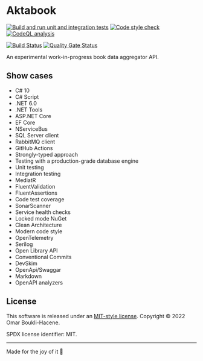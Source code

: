 # Aktabook

[![Build and run unit and integration tests](https://github.com/oboukli/aktabook/actions/workflows/build-and-test.yml/badge.svg)](https://github.com/oboukli/aktabook/actions/workflows/build-and-test.yml)
[![Code style check](https://github.com/oboukli/aktabook/actions/workflows/code-style-check.yml/badge.svg)](https://github.com/oboukli/aktabook/actions/workflows/code-style-check.yml)
[![CodeQL analysis](https://github.com/oboukli/aktabook/actions/workflows/codeql-analysis.yml/badge.svg)](https://github.com/oboukli/aktabook/actions/workflows/codeql-analysis.yml)

[![Build Status](https://dev.azure.com/omarboukli/Aktabook/_apis/build/status/oboukli.aktabook?branchName=main)](https://dev.azure.com/omarboukli/Aktabook/_build/latest?definitionId=4&branchName=main)
[![Quality Gate Status](https://sonarcloud.io/api/project_badges/measure?project=oboukli_aktabook&metric=alert_status)](https://sonarcloud.io/summary/new_code?id=oboukli_aktabook)

An experimental work-in-progress book data aggregator API.

## Show cases

- C# 10
- C# Script
- .NET 6.0
- .NET Tools
- ASP.NET Core
- EF Core
- NServiceBus
- SQL Server client
- RabbitMQ client
- GitHub Actions
- Strongly-typed approach
- Testing with a production-grade database engine
- Unit testing
- Integration testing
- MediatR
- FluentValidation
- FluentAssertions
- Code test coverage
- SonarScanner
- Service health checks
- Locked mode NuGet
- Clean Architecture
- Modern code style
- OpenTelemetry
- Serilog
- Open Library API
- Conventional Commits
- DevSkim
- OpenApi/Swaggar
- Markdown
- OpenAPI analyzers

## License

This software is released under an [MIT-style license](LICENSE).
Copyright © 2022 Omar Boukli-Hacene.

SPDX license identifier: MIT.

---

Made for the joy of it 🐳
